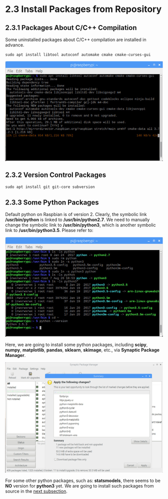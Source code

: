# 2.3 Install Packages from Repository

## 2.3.1 Packages About C/C++ Compilation

Some uninstalled packages about C/C++ compilation are installed in advance.

```
sudo apt install libtool autoconf automake cmake cmake-curses-gui
```

![Image](./packages_compilation.jpg)


## 2.3.2 Version Control Packages

```
sudo apt install git git-core subversion
```


## 2.3.3 Some Python Packages


Default python on Raspbian is of version 2. Clearly, the symbolic link **/usr/bin/python** is linked to **/usr/bin/python2.7**. We need to manually change the symbolic link to **/usr/bin/python3**, which is another symbolic link to **/usr/bin/python3.5**. Please refer to:

![Image](./python3_symbolic_link.jpg)

Here, we are going to install some python packages, including **scipy**, **numpy**, **matplotlib**, **pandas**, **sklearn**, **skimage**, etc., via **Synaptic Package Manager**.

![Image](./install_python_packages_synaptic.jpg)

For some other python packages, such as: **statsmodels**, there seems to be **NO** version for **python3** yet. We are going to install such packages from source in the [next subsection](04_install_package_from_source.md).